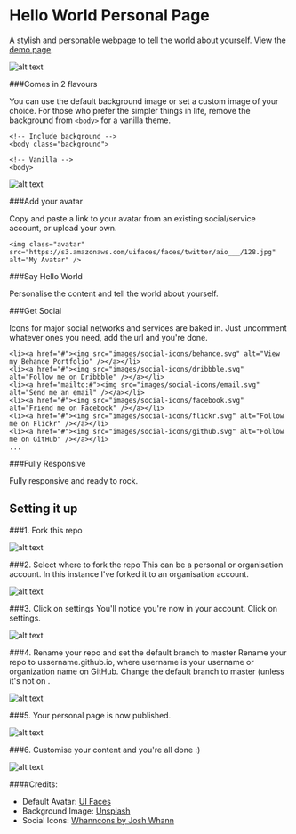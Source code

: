 Hello World Personal Page
=========================

A stylish and personable webpage to tell the world about yourself. View the [demo page](http://timpotter.github.io/hello-world-page/). 

![alt text](http://tejpotter.com/projects/hello-world-page/background.jpg "Hello World Personal Page by Tim Potter")



###Comes in 2 flavours

You can use the default background image or set a custom image of your choice. For those who prefer the simpler things in life, remove the background from ```<body>``` for a vanilla theme.

```
<!-- Include background -->
<body class="background">

<!-- Vanilla -->
<body>
```

![alt text](http://tejpotter.com/projects/hello-world-page/vanilla.jpg "Hello World Personal Page by Tim Potter")

###Add your avatar 

Copy and paste a link to your avatar from an existing social/service account, or upload your own.

```
<img class="avatar" src="https://s3.amazonaws.com/uifaces/faces/twitter/aio___/128.jpg" alt="My Avatar" />
````


###Say Hello World

Personalise the content and tell the world about yourself. 


###Get Social

Icons for major social networks and services are baked in. Just uncomment whatever ones you need, add the url and you're done.

```
<li><a href="#"><img src="images/social-icons/behance.svg" alt="View my Behance Portfolio" /></a></li>
<li><a href="#"><img src="images/social-icons/dribbble.svg" alt="Follow me on Dribbble" /></a></li>
<li><a href="mailto:#"><img src="images/social-icons/email.svg" alt="Send me an email" /></a></li>
<li><a href="#"><img src="images/social-icons/facebook.svg" alt="Friend me on Facebook" /></a></li>
<li><a href="#"><img src="images/social-icons/flickr.svg" alt="Follow me on Flickr" /></a></li>
<li><a href="#"><img src="images/social-icons/github.svg" alt="Follow me on GitHub" /></a></li>
...
```


###Fully Responsive

Fully responsive and ready to rock.


Setting it up
-------------

###1. Fork this repo

![alt text](http://tejpotter.com/projects/hello-world-page/1-fork-repo.png "1. Fork this Repo")

###2. Select where to fork the repo
This can be a personal or organisation account. In this instance I've forked it to an organisation account.

![alt text](http://tejpotter.com/projects/hello-world-page/2-select-account.png "2. Select an account")

###3. Click on settings
You'll notice you're now in your account. Click on settings.

![alt text](http://tejpotter.com/projects/hello-world-page/3-settings.png "3. Click on Settings")

###4. Rename your repo and set the default branch to master
Rename your repo to ussername.github.io, where username is your username or organization name on GitHub. Change the default branch to master (unless it's not on .

![alt text](http://tejpotter.com/projects/hello-world-page/4-change-repo-set-master.png "4. Rename and change branch")

###5. Your personal page is now published.

![alt text](http://tejpotter.com/projects/hello-world-page/5-site-published.png "5. Site Published")

###6. Customise your content and you're all done :)

![alt text](http://tejpotter.com/projects/hello-world-page/6-all-done.png "6. All done")


####Credits:

+ Default Avatar: [UI Faces](http://uifaces.com/)
+ Background Image: [Unsplash](http://unsplash.com/)
+ Social Icons: [Whanncons by Josh Whann](http://whanncons.com/)
